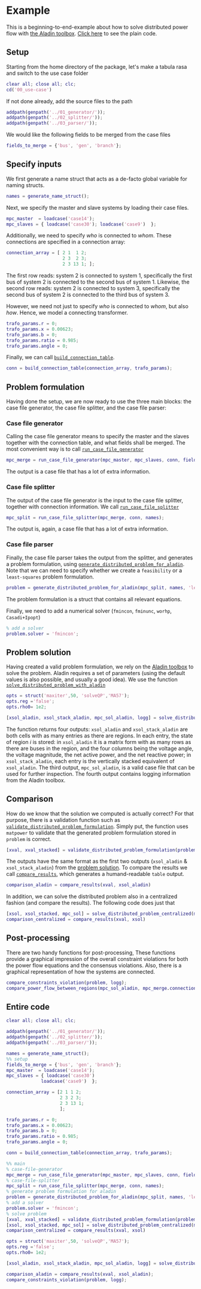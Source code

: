 # Example
This is a beginning-to-end-example about how to solve distributed power flow with [the Aladin toolbox](https://github.com/alexe15/ALADIN.m).
[Click here](#entire-code) to see the plain code.

## Setup
Starting from the home directory of the package, let's make a tabula rasa and switch to the use case folder

```matlab
clear all; close all; clc;
cd('00_use-case')
```

If not done already, add the source files to the path

```matlab
addpath(genpath('../01_generator/'));
addpath(genpath('../02_splitter/'));
addpath(genpath('../03_parser/'));
```

We would like the following fields to be merged from the case files

```matlab
fields_to_merge = {'bus', 'gen', 'branch'};
```

## Specify inputs

We first generate a name struct that acts as a de-facto global variable for naming structs.

```matlab
names = generate_name_struct();
```

Next, we specify the master and slave systems by loading their case files.

```matlab
mpc_master  = loadcase('case14');
mpc_slaves = { loadcase('case30'); loadcase('case9')  };
```

Additionally, we need to specify *who* is connected to *whom*.
These connections are specified in a connection array:

```matlab
connection_array = [ 2 1  1 2;
                     2 3  2 3; 
                     2 3 13 1; ];
```

The first row reads: system 2 is connected to system 1, specifically the first bus of system 2 is connected to the second bus of system 1.
Likewise, the second row reads: system 2 is connected to system 3, specifically the second bus of system 2 is connected to the third bus of system 3.

However, we need not just to specify *who* is connected to *whom*, but also *how*.
Hence, we model a connecting transformer.

```matlab
trafo_params.r = 0;
trafo_params.x = 0.00623;
trafo_params.b = 0;
trafo_params.ratio = 0.985;
trafo_params.angle = 0;
```

Finally, we can call [`build_connection_table`](mfiles/01_generator/build_connection_table.md).

```matlab
conn = build_connection_table(connection_array, trafo_params);
```

## Problem formulation
Having done the setup, we are now ready to use the three main blocks: the case file generator, the case file splitter, and the case file parser:


### Case file generator
Calling the case file generator means to specify the master and the slaves together with the connection table, and what fields shall be merged.
The most convenient way is to call [`run_case_file_generator`](mfiles/01_generator/run_case_file_generator.md)

```matlab
mpc_merge = run_case_file_generator(mpc_master, mpc_slaves, conn, fields_to_merge, names);
```

The output is a case file that has a lot of extra information.

### Case file splitter

The output of the case file generator is the input to the case file splitter, together with connection information.
We call [`run_case_file_splitter`](mfiles/02_splitter/run_case_file_splitter.md)

```matlab
mpc_split = run_case_file_splitter(mpc_merge, conn, names);
```

The output is, again, a case file that has a lot of extra information.

### Case file parser

Finally, the case file parser takes the output from the splitter, and generates a problem formulation, using [`generate_distributed_problem_for_aladin`](mfiles/03_parser/generate_distributed_problem_for_aladin.md).
Note that we can need to specify whether we create a `feasibility` or a `least-squares` problem formulation.

```matlab
problem = generate_distributed_problem_for_aladin(mpc_split, names, 'least-squares');
```

The problem formulation is a struct that contains all relevant equations.

Finally, we need to add a numerical solver (`fmincon`, `fminunc`, `worhp`, `Casadi+Ipopt`)

```matlab
% add a solver
problem.solver = 'fmincon';
```

## Problem solution

Having created a valid problem formulation, we rely on the [Aladin toolbox](https://github.com/alexe15/ALADIN.m) to solve the problem.
Aladin requires a set of parameters (using the default values is also possible, and usually a good idea).
We use the function [`solve_distributed_problem_with_aladin`](mfiles/03_parser/solve_distributed_problem_with_aladin.md)

```matlab
opts = struct('maxiter',50, 'solveQP','MA57');
opts.reg ='false';
opts.rho0= 1e2;

[xsol_aladin, xsol_stack_aladin, mpc_sol_aladin, logg] = solve_distributed_problem_with_aladin(mpc_split, problem, names, opts);
```

The function returns four outputs: `xsol_aladin` and `xsol_stack_aladin` are both cells with as many entries as there are regions.
In each entry, the state of region $i$ is stored: in `xsol_aladin` it is a matrix form with as many rows as there are buses in the region, and the four columns being the voltage angle, the voltage magnitude, the net active power, and the net reactive power; in `xsol_stack_aladin`, each entry is the vertically stacked equivalent of `xsol_aladin`.
The third output, `mpc_sol_aladin`, is a valid case file that can be used for further inspection.
The fourth output contains logging information from the Aladin toolbox.

## Comparison

How do we know that the solution we computed is actually correct?
For that purpose, there is a validation function such as [`validate_distributed_problem_formulation`](mfiles/03_parser/validate_distributed_problem_formulation.md).
Simply put, the function uses `matpower` to validate that the generated problem formulation stored in `problem` is correct.

```matlab
[xval, xval_stacked] = validate_distributed_problem_formulation(problem, mpc_split, names);
```

The outputs have the same format as the first two outputs (`xsol_aladin` & `xsol_stack_aladin`) from the [problem solution](#problem-solution).
To compare the results we call [`compare_results`](mfiles/03_parser/compare_results.md), which generates a humand-readable `table` output.

```matlab
comparison_aladin = compare_results(xval, xsol_aladin)
```

In addition, we can solve the distributed problem also in a centralized fashion (and compare the results).
The following code does just that

```matlab
[xsol, xsol_stacked, mpc_sol] = solve_distributed_problem_centralized(mpc_split, problem, names);
comparison_centralized = compare_results(xval, xsol)
```

## Post-processing

There are two handy functions for post-processing,
These functions provide a graphical impression of the overall constraint violations for both the power flow equations and the consensus violations.
Also, there is a graphical representation of how the systems are connected.

```matlab
compare_constraints_violation(problem, logg);
compare_power_flow_between_regions(mpc_sol_aladin, mpc_merge.connections, mpc_split.regions, conn(:,1:2));
```

## Entire code

```matlab
clear all; close all; clc;

addpath(genpath('../01_generator/'));
addpath(genpath('../02_splitter/'));
addpath(genpath('../03_parser/'));

names = generate_name_struct();
%% setup
fields_to_merge = {'bus', 'gen', 'branch'};
mpc_master  = loadcase('case14');
mpc_slaves = { loadcase('case30')
             loadcase('case9')  };

connection_array = [2 1 1 2;
                    2 3 2 3; 
                    2 3 13 1;
                    ];

trafo_params.r = 0;
trafo_params.x = 0.00623;
trafo_params.b = 0;
trafo_params.ratio = 0.985;
trafo_params.angle = 0;

conn = build_connection_table(connection_array, trafo_params);

%% main
% case-file-generator
mpc_merge = run_case_file_generator(mpc_master, mpc_slaves, conn, fields_to_merge, names);
% case-file-splitter
mpc_split = run_case_file_splitter(mpc_merge, conn, names);
% generate problem formulation for aladin
problem = generate_distributed_problem_for_aladin(mpc_split, names, 'least-squares');
% add a solver
problem.solver = 'fmincon';
% solve problem
[xval, xval_stacked] = validate_distributed_problem_formulation(problem, mpc_split, names);
[xsol, xsol_stacked, mpc_sol] = solve_distributed_problem_centralized(mpc_split, problem, names);
comparison_centralized = compare_results(xval, xsol)

opts = struct('maxiter',50, 'solveQP','MA57');
opts.reg ='false';
opts.rho0= 1e2;

[xsol_aladin, xsol_stack_aladin, mpc_sol_aladin, logg] = solve_distributed_problem_with_aladin(mpc_split, problem, names, opts);

comparison_aladin = compare_results(xval, xsol_aladin);
compare_constraints_violation(problem, logg);
```
